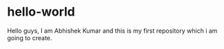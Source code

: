 # hello-world
Hello guys, I am Abhishek Kumar and this is my first repository which i am going to create.
